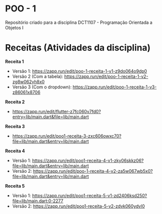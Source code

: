 # POO - 1
Repositório criado para a disciplina DCT1107 - Programação Orientada a Objetos I

# Receitas (Atividades da disciplina)
**Receita 1**
- Versão 1: https://zapp.run/edit/poo-1-receita-1-v1-z9do064o9dp0
- Versão 2 (Com a tabela): https://zapp.run/edit/poo-1-receita-1-v2-zg8w062yh8x0
- Versão 3 (Com o dropdown): https://zapp.run/edit/poo-1-receita-1-v3-z86061x8706

**Receita 2**
- https://zapp.run/edit/flutter-z7fc060v7fd0?entry=lib/main.dart&file=lib/main.dart

**Receita 3**
- https://zapp.run/edit/poo1-receita-3-zxc606owxc70?file=lib/main.dart&entry=lib/main.dart

**Receita 4**
- Versão 1: https://zapp.run/edit/poo1-receita-4-v1-zky06skkz06?file=lib/main.dart&entry=lib/main.dart
- Versão 2: https://zapp.run/edit/poo-1-receita-4-v2-za5w067wb5x0?file=lib/main.dart&entry=lib/main.dart

**Receita 5**
- Versão 1: https://zapp.run/edit/poo1-receita-5-v1-zd2406ksd250?file=lib/main.dart:0-2277
- Versão 2: https://zapp.run/edit/poo1-receita-5-v2-zdvk060ydvl0
